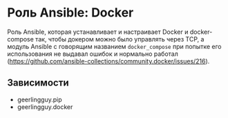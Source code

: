 # Роль Ansible: Docker

Роль Ansible, которая устанавливает и настраивает Docker и docker-compose так, чтобы докером можно было управлять через TCP, а модуль Ansible с говорящим названием `docker_compose` при попытке его использования не выдавал ошибок и нормально работал (<https://github.com/ansible-collections/community.docker/issues/216>).

## Зависимости

- geerlingguy.pip
- geerlingguy.docker
